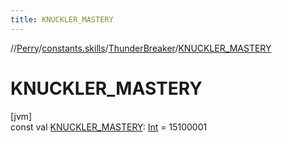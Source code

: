 ```yaml
---
title: KNUCKLER_MASTERY
---
```

//[Perry](../../../index.html)/[constants.skills](../index.html)/[ThunderBreaker](index.html)/[KNUCKLER_MASTERY](-k-n-u-c-k-l-e-r_-m-a-s-t-e-r-y.html)



# KNUCKLER_MASTERY



[jvm]\
const val [KNUCKLER_MASTERY](-k-n-u-c-k-l-e-r_-m-a-s-t-e-r-y.html): [Int](https://kotlinlang.org/api/latest/jvm/stdlib/kotlin/-int/index.html) = 15100001




